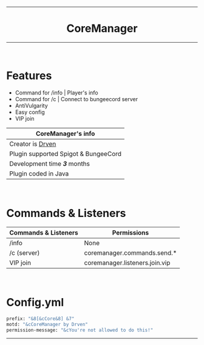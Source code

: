 ---------------------------------

<h1 align="center">CoreManager</h1>

---------------------------------

<br>

# Features
- Command for /info | Player's info
- Command for /c <server> | Connect to bungeecord server
- AntiVulgarity
- Easy config
- VIP join

| **CoreManager's info** |
|------------------------------------|
| Creator is [Drven](https://github.com/JustDrven) |
| Plugin supported Spigot & BungeeCord |
| Development time ***3*** months |
| Plugin coded in Java |

<br />

# Commands & Listeners
| Commands & Listeners | Permissions |
|----------------------|-------------|
| /info                | None        |
| /c (server)          | coremanager.commands.send.*            |
| VIP join             | coremanager.listeners.join.vip                      |


<br>

# Config.yml

```sh
prefix: "&8[&cCore&8] &7"
motd: "&cCoreManager by Drven"
permission-message: "&cYou're not allowed to do this!"
```
---------------------------